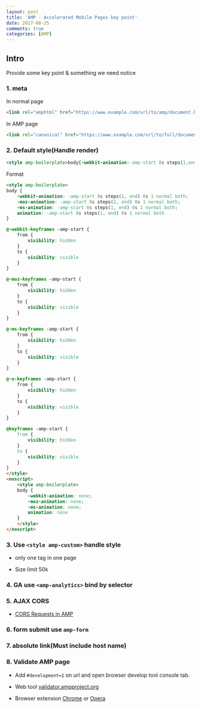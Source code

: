 ```yaml
---
layout: post
title: 'AMP - Accelerated Mobile Pages key point'
date: 2017-08-25
comments: true
categories: [AMP]
---
```

## Intro

Provide some key point & something we need notice

### 1. meta

In normal page

```html
<link rel="amphtml" href="https://www.example.com/url/to/amp/document.html">
```

In AMP page

```html
<link rel="canonical" href="https://www.example.com/url/to/full/document.html">
```

### 2. Default style(Handle render)

```html
<style amp-boilerplate>body{-webkit-animation:-amp-start 8s steps(1,end) 0s 1 normal both;-moz-animation:-amp-start 8s steps(1,end) 0s 1 normal both;-ms-animation:-amp-start 8s steps(1,end) 0s 1 normal both;animation:-amp-start 8s steps(1,end) 0s 1 normal both}@-webkit-keyframes -amp-start{from{visibility:hidden}to{visibility:visible}}@-moz-keyframes -amp-start{from{visibility:hidden}to{visibility:visible}}@-ms-keyframes -amp-start{from{visibility:hidden}to{visibility:visible}}@-o-keyframes -amp-start{from{visibility:hidden}to{visibility:visible}}@keyframes -amp-start{from{visibility:hidden}to{visibility:visible}}</style><noscript><style amp-boilerplate>body{-webkit-animation:none;-moz-animation:none;-ms-animation:none;animation:none}</style></noscript>
```

Format

```html
<style amp-boilerplate>
body {
    -webkit-animation: -amp-start 8s steps(1, end) 0s 1 normal both;
    -moz-animation: -amp-start 8s steps(1, end) 0s 1 normal both;
    -ms-animation: -amp-start 8s steps(1, end) 0s 1 normal both;
    animation: -amp-start 8s steps(1, end) 0s 1 normal both
}

@-webkit-keyframes -amp-start {
    from {
        visibility: hidden
    }
    to {
        visibility: visible
    }
}

@-moz-keyframes -amp-start {
    from {
        visibility: hidden
    }
    to {
        visibility: visible
    }
}

@-ms-keyframes -amp-start {
    from {
        visibility: hidden
    }
    to {
        visibility: visible
    }
}

@-o-keyframes -amp-start {
    from {
        visibility: hidden
    }
    to {
        visibility: visible
    }
}

@keyframes -amp-start {
    from {
        visibility: hidden
    }
    to {
        visibility: visible
    }
}
</style>
<noscript>
    <style amp-boilerplate>
    body {
        -webkit-animation: none;
        -moz-animation: none;
        -ms-animation: none;
        animation: none
    }
    </style>
</noscript>
```

### 3. Use `<style amp-custom>` handle style

* only one tag in one page

* Size limit 50k

### 4. GA use `<amp-analytics>` bind by selector

### 5. AJAX CORS

* [CORS Requests in AMP](https://github.com/ampproject/amphtml/blob/master/spec/amp-cors-requests.md)

### 6. form submit use `amp-form`

### 7. absolute link(Must include host name)

### 8. Validate AMP page

* Add `#development=1` on url and open browser develop tool console tab.

* Web tool [validator.ampproject.org](https://validator.ampproject.org)

* Browser extension [Chrome](https://chrome.google.com/webstore/detail/amp-validator/nmoffdblmcmgeicmolmhobpoocbbmknc) or [Opera](https://addons.opera.com/en-gb/extensions/details/amp-validator/)
